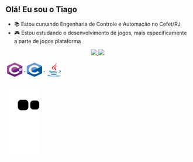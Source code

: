 ## Olá! Eu sou o Tiago 

- 📚 Estou cursando Engenharia de Controle e Automação no Cefet/RJ
- 🎮 Estou estudando o desenvolvimento de jogos, mais especificamente a parte de jogos plataforma

<div align="center">
  <a href="https://github.com/rafaballerini">
  <img height="180em" src="https://github-readme-stats.vercel.app/api?username=Shumarus&show_icons=true&theme=dark&include_all_commits=true&count_private=true"/>
  <img height="180em" src="https://github-readme-stats.vercel.app/api/top-langs/?username=Shumarus&layout=compact&langs_count=7&theme=dark"/>
</div>
<div style="display: inline_block"><br>
  <img align="center" alt="Rafa-Csharp" height="40" width="50" src="https://raw.githubusercontent.com/devicons/devicon/master/icons/csharp/csharp-original.svg">
  <img align="center" alt="Rafa-C" height="40" width="50" src="https://raw.githubusercontent.com/devicons/devicon/master/icons/c/c-original.svg">
  <img align="center" alt="Rafa-Java" height="40" width="50" src="https://raw.githubusercontent.com/devicons/devicon/master/icons/java/java-original.svg">
</div>

##

<div>
  
  ![Snake animation](https://github.com/rafaballerini/rafaballerini/blob/output/github-contribution-grid-snake.svg)
  
<div>
